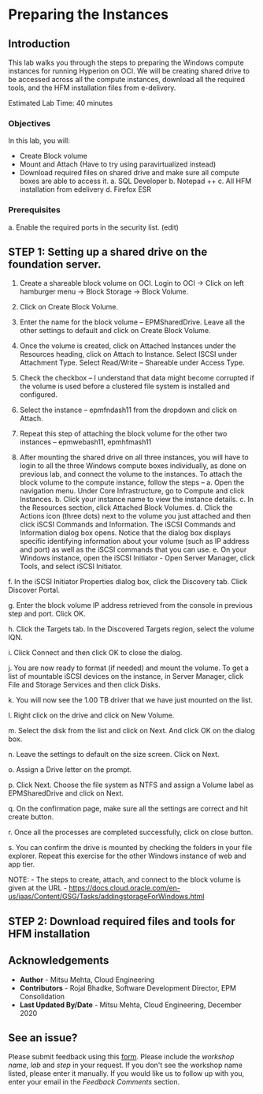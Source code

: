 # Preparing the Instances

## Introduction

This lab walks you through the steps to preparing the Windows compute instances for running Hyperion on OCI. We will be creating shared drive to be accessed across all the compute instances, download all the required tools, and the HFM installation files from e-delivery. 

Estimated Lab Time: 40 minutes

### Objectives

In this lab, you will:
* Create Block volume 
*	Mount and Attach (Have to try using paravirtualized instead)
*	Download required files on shared drive and make sure all compute boxes are able to access it. 
a.	SQL Developer
b.	Notepad ++
c.	All HFM installation from edelivery
d.	Firefox ESR

### Prerequisites
a. Enable the required ports in the security list. (edit)

## **STEP 1**: Setting up a shared drive on the foundation server. 
1.	Create a shareable block volume on OCI. Login to OCI -> Click on left hamburger menu -> Block Storage -> Block Volume. 
2.	Click on Create Block Volume. 
 
3.	Enter the name for the block volume – EPMSharedDrive. Leave all the other settings to default and click on Create Block Volume. 

4.	Once the volume is created, click on Attached Instances under the Resources heading, click on Attach to Instance. Select ISCSI under Attachment Type. Select Read/Write – Shareable under Access Type. 

5.	Check the checkbox – 
I understand that data might become corrupted if the volume is used before a clustered file system is installed and configured.
6.	Select the instance – epmfndash11 from the dropdown and click on Attach. 
 
7.	Repeat this step of attaching the block volume for the other two instances – epmwebash11, epmhfmash11
 
8.	After mounting the shared drive on all three instances, you will have to login to all the three Windows compute boxes individually, as done on previous lab, and connect the volume to the instances. To attach the block volume to the compute instance, follow the steps –
a.	Open the navigation menu. Under Core Infrastructure, go to Compute and click Instances. 
b.	Click your instance name to view the instance details.
c.	In the Resources section, click Attached Block Volumes.
d.	Click the Actions icon (three dots) next to the volume you just attached and then click iSCSI Commands and Information. The iSCSI Commands and Information dialog box opens. Notice that the dialog box displays specific identifying information about your volume (such as IP address and port) as well as the iSCSI commands that you can use.
e.	On your Windows instance, open the iSCSI Initiator - Open Server Manager, click Tools, and select iSCSI Initiator.
 
f.	In the iSCSI Initiator Properties dialog box, click the Discovery tab. Click Discover Portal.

g.	Enter the block volume IP address retrieved from the console in previous step and port. Click OK.

h.	Click the Targets tab. In the Discovered Targets region, select the volume IQN.
 
i.	Click Connect and then click OK to close the dialog.
 
j.	You are now ready to format (if needed) and mount the volume. To get a list of mountable iSCSI devices on the instance, in Server Manager, click File and Storage Services and then click Disks.
 
k.	You will now see the 1.00 TB driver that we have just mounted on the list. 

l.	Right click on the drive and click on New Volume.  

m.	Select the disk from the list and click on Next. And click OK on the dialog box.
 
n.	Leave the settings to default on the size screen.  Click on Next.
 
o.	Assign a Drive letter on the prompt.
 
p.	Click Next. Choose the file system as NTFS and assign a Volume label as EPMSharedDrive and click on Next.
 
q.	On the confirmation page, make sure all the settings are correct and hit create button. 
 
r.	Once all the processes are completed successfully, click on close button.  			
 
s.	You can confirm the drive is mounted by checking the folders in your file explorer. Repeat this exercise for the other Windows instance of web and app tier. 

NOTE: - The steps to create, attach, and connect to the block volume is given at the URL - https://docs.cloud.oracle.com/en-us/iaas/Content/GSG/Tasks/addingstorageForWindows.html

## **STEP 2**: Download required files and tools for HFM installation

## Acknowledgements
* **Author** - Mitsu Mehta, Cloud Engineering
* **Contributors** - Rojal Bhadke, Software Development Director, EPM Consolidation
* **Last Updated By/Date** - Mitsu Mehta, Cloud Engineering, December 2020

## See an issue?
Please submit feedback using this [form](https://apexapps.oracle.com/pls/apex/f?p=133:1:::::P1_FEEDBACK:1). Please include the *workshop name*, *lab* and *step* in your request.  If you don't see the workshop name listed, please enter it manually. If you would like us to follow up with you, enter your email in the *Feedback Comments* section.

